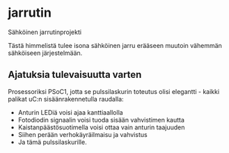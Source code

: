 # jarrutin
 Sähköinen jarrutinprojekti
 
 Tästä himmelistä tulee isona sähköinen jarru erääseen muutoin vähemmän sähköiseen järjestelmään.






## Ajatuksia tulevaisuutta varten

Prosessoriksi PSoC1, jotta se pulssilaskurin toteutus olisi elegantti - kaikki palikat uC:n sisäänrakennetulla raudalla:

* Anturin LEDiä voisi ajaa kanttiaallolla
* Fotodiodin signaalin voisi tuoda sisään vahvistimen kautta
* Kaistanpäästösuotimella voisi ottaa vain anturin taajuuden
* Siihen perään verhokäyräilmaisu ja vahvistus
* Ja tämä pulssilaskurille.
